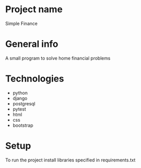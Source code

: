 # Project name
Simple Finance

# General info
A small program to solve home financial problems

# Technologies
* python
* django
* postgresql
* pytest
* html
* css
* bootstrap

# Setup
To run the project install libraries specified in requirements.txt
